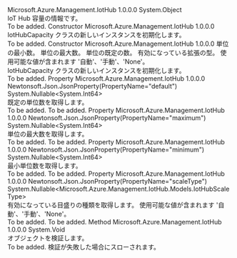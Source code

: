 <Type Name="IotHubCapacity" FullName="Microsoft.Azure.Management.IotHub.Models.IotHubCapacity">
  <TypeSignature Language="C#" Value="public class IotHubCapacity" />
  <TypeSignature Language="ILAsm" Value=".class public auto ansi beforefieldinit IotHubCapacity extends System.Object" />
  <TypeSignature Language="DocId" Value="T:Microsoft.Azure.Management.IotHub.Models.IotHubCapacity" />
  <TypeSignature Language="VB.NET" Value="Public Class IotHubCapacity" />
  <TypeSignature Language="F#" Value="type IotHubCapacity = class" />
  <AssemblyInfo>
    <AssemblyName>Microsoft.Azure.Management.IotHub</AssemblyName>
    <AssemblyVersion>1.0.0.0</AssemblyVersion>
  </AssemblyInfo>
  <Base>
    <BaseTypeName>System.Object</BaseTypeName>
  </Base>
  <Interfaces />
  <Docs>
    <summary>
            IoT Hub 容量の情報です。
            </summary>
    <remarks>To be added.</remarks>
  </Docs>
  <Members>
    <Member MemberName=".ctor">
      <MemberSignature Language="C#" Value="public IotHubCapacity ();" />
      <MemberSignature Language="ILAsm" Value=".method public hidebysig specialname rtspecialname instance void .ctor() cil managed" />
      <MemberSignature Language="DocId" Value="M:Microsoft.Azure.Management.IotHub.Models.IotHubCapacity.#ctor" />
      <MemberSignature Language="VB.NET" Value="Public Sub New ()" />
      <MemberType>Constructor</MemberType>
      <AssemblyInfo>
        <AssemblyName>Microsoft.Azure.Management.IotHub</AssemblyName>
        <AssemblyVersion>1.0.0.0</AssemblyVersion>
      </AssemblyInfo>
      <Parameters />
      <Docs>
        <summary>
            IotHubCapacity クラスの新しいインスタンスを初期化します。
            </summary>
        <remarks>To be added.</remarks>
      </Docs>
    </Member>
    <Member MemberName=".ctor">
      <MemberSignature Language="C#" Value="public IotHubCapacity (Nullable&lt;long&gt; minimum = null, Nullable&lt;long&gt; maximum = null, Nullable&lt;long&gt; defaultProperty = null, Nullable&lt;Microsoft.Azure.Management.IotHub.Models.IotHubScaleType&gt; scaleType = null);" />
      <MemberSignature Language="ILAsm" Value=".method public hidebysig specialname rtspecialname instance void .ctor(valuetype System.Nullable`1&lt;int64&gt; minimum, valuetype System.Nullable`1&lt;int64&gt; maximum, valuetype System.Nullable`1&lt;int64&gt; defaultProperty, valuetype System.Nullable`1&lt;valuetype Microsoft.Azure.Management.IotHub.Models.IotHubScaleType&gt; scaleType) cil managed" />
      <MemberSignature Language="DocId" Value="M:Microsoft.Azure.Management.IotHub.Models.IotHubCapacity.#ctor(System.Nullable{System.Int64},System.Nullable{System.Int64},System.Nullable{System.Int64},System.Nullable{Microsoft.Azure.Management.IotHub.Models.IotHubScaleType})" />
      <MemberSignature Language="VB.NET" Value="Public Sub New (Optional minimum As Nullable(Of Long) = null, Optional maximum As Nullable(Of Long) = null, Optional defaultProperty As Nullable(Of Long) = null, Optional scaleType As Nullable(Of IotHubScaleType) = null)" />
      <MemberSignature Language="F#" Value="new Microsoft.Azure.Management.IotHub.Models.IotHubCapacity : Nullable&lt;int64&gt; * Nullable&lt;int64&gt; * Nullable&lt;int64&gt; * Nullable&lt;Microsoft.Azure.Management.IotHub.Models.IotHubScaleType&gt; -&gt; Microsoft.Azure.Management.IotHub.Models.IotHubCapacity" Usage="new Microsoft.Azure.Management.IotHub.Models.IotHubCapacity (minimum, maximum, defaultProperty, scaleType)" />
      <MemberType>Constructor</MemberType>
      <AssemblyInfo>
        <AssemblyName>Microsoft.Azure.Management.IotHub</AssemblyName>
        <AssemblyVersion>1.0.0.0</AssemblyVersion>
      </AssemblyInfo>
      <Parameters>
        <Parameter Name="minimum" Type="System.Nullable&lt;System.Int64&gt;" />
        <Parameter Name="maximum" Type="System.Nullable&lt;System.Int64&gt;" />
        <Parameter Name="defaultProperty" Type="System.Nullable&lt;System.Int64&gt;" />
        <Parameter Name="scaleType" Type="System.Nullable&lt;Microsoft.Azure.Management.IotHub.Models.IotHubScaleType&gt;" />
      </Parameters>
      <Docs>
        <param name="minimum">単位の最小数。</param>
        <param name="maximum">単位の最大数。</param>
        <param name="defaultProperty">単位の既定の数。</param>
        <param name="scaleType">有効になっている拡張の型。 使用可能な値が含まれます '自動'、'手動'、'None'。</param>
        <summary>
            IotHubCapacity クラスの新しいインスタンスを初期化します。
            </summary>
        <remarks>To be added.</remarks>
      </Docs>
    </Member>
    <Member MemberName="DefaultProperty">
      <MemberSignature Language="C#" Value="public Nullable&lt;long&gt; DefaultProperty { get; }" />
      <MemberSignature Language="ILAsm" Value=".property instance valuetype System.Nullable`1&lt;int64&gt; DefaultProperty" />
      <MemberSignature Language="DocId" Value="P:Microsoft.Azure.Management.IotHub.Models.IotHubCapacity.DefaultProperty" />
      <MemberSignature Language="VB.NET" Value="Public ReadOnly Property DefaultProperty As Nullable(Of Long)" />
      <MemberSignature Language="F#" Value="member this.DefaultProperty : Nullable&lt;int64&gt;" Usage="Microsoft.Azure.Management.IotHub.Models.IotHubCapacity.DefaultProperty" />
      <MemberType>Property</MemberType>
      <AssemblyInfo>
        <AssemblyName>Microsoft.Azure.Management.IotHub</AssemblyName>
        <AssemblyVersion>1.0.0.0</AssemblyVersion>
      </AssemblyInfo>
      <Attributes>
        <Attribute>
          <AttributeName>Newtonsoft.Json.JsonProperty(PropertyName="default")</AttributeName>
        </Attribute>
      </Attributes>
      <ReturnValue>
        <ReturnType>System.Nullable&lt;System.Int64&gt;</ReturnType>
      </ReturnValue>
      <Docs>
        <summary>
            既定の単位数を取得します。
            </summary>
        <value>To be added.</value>
        <remarks>To be added.</remarks>
      </Docs>
    </Member>
    <Member MemberName="Maximum">
      <MemberSignature Language="C#" Value="public Nullable&lt;long&gt; Maximum { get; }" />
      <MemberSignature Language="ILAsm" Value=".property instance valuetype System.Nullable`1&lt;int64&gt; Maximum" />
      <MemberSignature Language="DocId" Value="P:Microsoft.Azure.Management.IotHub.Models.IotHubCapacity.Maximum" />
      <MemberSignature Language="VB.NET" Value="Public ReadOnly Property Maximum As Nullable(Of Long)" />
      <MemberSignature Language="F#" Value="member this.Maximum : Nullable&lt;int64&gt;" Usage="Microsoft.Azure.Management.IotHub.Models.IotHubCapacity.Maximum" />
      <MemberType>Property</MemberType>
      <AssemblyInfo>
        <AssemblyName>Microsoft.Azure.Management.IotHub</AssemblyName>
        <AssemblyVersion>1.0.0.0</AssemblyVersion>
      </AssemblyInfo>
      <Attributes>
        <Attribute>
          <AttributeName>Newtonsoft.Json.JsonProperty(PropertyName="maximum")</AttributeName>
        </Attribute>
      </Attributes>
      <ReturnValue>
        <ReturnType>System.Nullable&lt;System.Int64&gt;</ReturnType>
      </ReturnValue>
      <Docs>
        <summary>
            単位の最大数を取得します。
            </summary>
        <value>To be added.</value>
        <remarks>To be added.</remarks>
      </Docs>
    </Member>
    <Member MemberName="Minimum">
      <MemberSignature Language="C#" Value="public Nullable&lt;long&gt; Minimum { get; }" />
      <MemberSignature Language="ILAsm" Value=".property instance valuetype System.Nullable`1&lt;int64&gt; Minimum" />
      <MemberSignature Language="DocId" Value="P:Microsoft.Azure.Management.IotHub.Models.IotHubCapacity.Minimum" />
      <MemberSignature Language="VB.NET" Value="Public ReadOnly Property Minimum As Nullable(Of Long)" />
      <MemberSignature Language="F#" Value="member this.Minimum : Nullable&lt;int64&gt;" Usage="Microsoft.Azure.Management.IotHub.Models.IotHubCapacity.Minimum" />
      <MemberType>Property</MemberType>
      <AssemblyInfo>
        <AssemblyName>Microsoft.Azure.Management.IotHub</AssemblyName>
        <AssemblyVersion>1.0.0.0</AssemblyVersion>
      </AssemblyInfo>
      <Attributes>
        <Attribute>
          <AttributeName>Newtonsoft.Json.JsonProperty(PropertyName="minimum")</AttributeName>
        </Attribute>
      </Attributes>
      <ReturnValue>
        <ReturnType>System.Nullable&lt;System.Int64&gt;</ReturnType>
      </ReturnValue>
      <Docs>
        <summary>
            最小単位数を取得します。
            </summary>
        <value>To be added.</value>
        <remarks>To be added.</remarks>
      </Docs>
    </Member>
    <Member MemberName="ScaleType">
      <MemberSignature Language="C#" Value="public Nullable&lt;Microsoft.Azure.Management.IotHub.Models.IotHubScaleType&gt; ScaleType { get; }" />
      <MemberSignature Language="ILAsm" Value=".property instance valuetype System.Nullable`1&lt;valuetype Microsoft.Azure.Management.IotHub.Models.IotHubScaleType&gt; ScaleType" />
      <MemberSignature Language="DocId" Value="P:Microsoft.Azure.Management.IotHub.Models.IotHubCapacity.ScaleType" />
      <MemberSignature Language="VB.NET" Value="Public ReadOnly Property ScaleType As Nullable(Of IotHubScaleType)" />
      <MemberSignature Language="F#" Value="member this.ScaleType : Nullable&lt;Microsoft.Azure.Management.IotHub.Models.IotHubScaleType&gt;" Usage="Microsoft.Azure.Management.IotHub.Models.IotHubCapacity.ScaleType" />
      <MemberType>Property</MemberType>
      <AssemblyInfo>
        <AssemblyName>Microsoft.Azure.Management.IotHub</AssemblyName>
        <AssemblyVersion>1.0.0.0</AssemblyVersion>
      </AssemblyInfo>
      <Attributes>
        <Attribute>
          <AttributeName>Newtonsoft.Json.JsonProperty(PropertyName="scaleType")</AttributeName>
        </Attribute>
      </Attributes>
      <ReturnValue>
        <ReturnType>System.Nullable&lt;Microsoft.Azure.Management.IotHub.Models.IotHubScaleType&gt;</ReturnType>
      </ReturnValue>
      <Docs>
        <summary>
            有効になっている目盛りの種類を取得します。 使用可能な値が含まれます '自動'、'手動'、'None'。
            </summary>
        <value>To be added.</value>
        <remarks>To be added.</remarks>
      </Docs>
    </Member>
    <Member MemberName="Validate">
      <MemberSignature Language="C#" Value="public virtual void Validate ();" />
      <MemberSignature Language="ILAsm" Value=".method public hidebysig newslot virtual instance void Validate() cil managed" />
      <MemberSignature Language="DocId" Value="M:Microsoft.Azure.Management.IotHub.Models.IotHubCapacity.Validate" />
      <MemberSignature Language="VB.NET" Value="Public Overridable Sub Validate ()" />
      <MemberSignature Language="F#" Value="abstract member Validate : unit -&gt; unit&#xA;override this.Validate : unit -&gt; unit" Usage="iotHubCapacity.Validate " />
      <MemberType>Method</MemberType>
      <AssemblyInfo>
        <AssemblyName>Microsoft.Azure.Management.IotHub</AssemblyName>
        <AssemblyVersion>1.0.0.0</AssemblyVersion>
      </AssemblyInfo>
      <ReturnValue>
        <ReturnType>System.Void</ReturnType>
      </ReturnValue>
      <Parameters />
      <Docs>
        <summary>
            オブジェクトを検証します。
            </summary>
        <remarks>To be added.</remarks>
        <exception cref="T:Microsoft.Rest.ValidationException">
            検証が失敗した場合にスローされます。
            </exception>
      </Docs>
    </Member>
  </Members>
</Type>